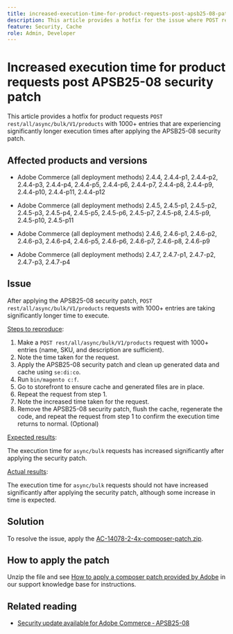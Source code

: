 ```yaml
---
title: increased-execution-time-for-product-requests-post-apsb25-08-patch
description: This article provides a hotfix for the issue where POST rest/all/async/bulk/V1/products requests for 1000+ entries experience significantly increased execution time after applying the APSB25-08 security patch.
feature: Security, Cache
role: Admin, Developer
---
```

# Increased execution time for product requests post APSB25-08 security patch

This article provides a hotfix for product requests `POST rest/all/async/bulk/V1/products` with 1000+ entries that are experiencing significantly longer execution times after applying the APSB25-08 security patch.

## Affected products and versions

* Adobe Commerce (all deployment methods) 2.4.4, 2.4.4-p1, 2.4.4-p2, 2.4.4-p3, 2.4.4-p4, 2.4.4-p5, 2.4.4-p6, 2.4.4-p7, 2.4.4-p8, 2.4.4-p9, 2.4.4-p10, 2.4.4-p11, 2.4.4-p12

* Adobe Commerce (all deployment methods) 2.4.5, 2.4.5-p1, 2.4.5-p2, 2.4.5-p3, 2.4.5-p4, 2.4.5-p5, 2.4.5-p6, 2.4.5-p7, 2.4.5-p8, 2.4.5-p9, 2.4.5-p10, 2.4.5-p11

* Adobe Commerce (all deployment methods) 2.4.6, 2.4.6-p1, 2.4.6-p2, 2.4.6-p3, 2.4.6-p4, 2.4.6-p5, 2.4.6-p6, 2.4.6-p7, 2.4.6-p8, 2.4.6-p9

* Adobe Commerce (all deployment methods) 2.4.7, 2.4.7-p1, 2.4.7-p2, 2.4.7-p3, 2.4.7-p4

## Issue

After applying the APSB25-08 security patch, `POST rest/all/async/bulk/V1/products` requests with 1000+ entries are taking significantly longer time to execute.

<u>Steps to reproduce</u>:

1. Make a `POST rest/all/async/bulk/V1/products` request with 1000+ entries (name, SKU, and description are sufficient).
1. Note the time taken for the request.
1. Apply the APSB25-08 security patch and clean up generated data and cache using `se:di:co`.
1. Run `bin/magento c:f`.
1. Go to storefront to ensure cache and generated files are in place.
1. Repeat the request from step 1.
1. Note the increased time taken for the request.
1. Remove the APSB25-08 security patch, flush the cache, regenerate the code, and repeat the request from step 1 to confirm the execution time returns to normal. (Optional)

<u>Expected results</u>:

The execution time for `async/bulk` requests has increased significantly after applying the security patch.

<u>Actual results</u>:

The execution time for `async/bulk` requests should not have increased significantly after applying the security patch, although some increase in time is expected.

## Solution

To resolve the issue, apply the [AC-14078-2-4x-composer-patch.zip](assets/AC-14078-2-4x-composer-patch.zip).

## How to apply the patch

Unzip the file and see [How to apply a composer patch provided by Adobe](https://experienceleague.adobe.com/docs/commerce-knowledge-base/kb/how-to/how-to-apply-a-composer-patch-provided-by-magento.html) in our support knowledge base for instructions.

## Related reading

* [Security update available for Adobe Commerce - APSB25-08](/help/troubleshooting/known-issues-patches-attached/security-update-available-for-adobe-commerce-apsb25-08.md)